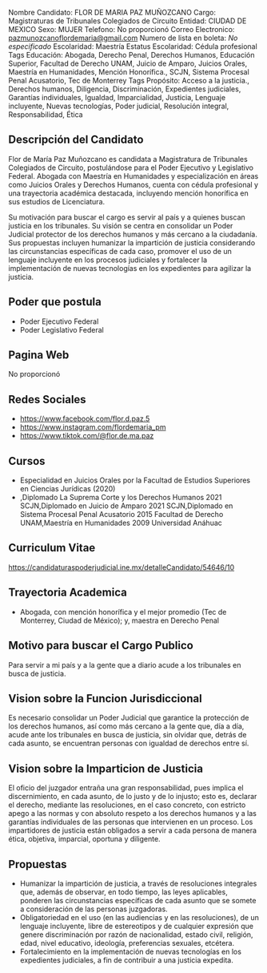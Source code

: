 Nombre Candidato: FLOR DE MARIA PAZ MUÑOZCANO
Cargo: Magistraturas de Tribunales Colegiados de Circuito
Entidad: CIUDAD DE MEXICO
Sexo: MUJER
Telefono: No proporcionó
Correo Electronico: pazmunozcanoflordemaria@gmail.com
Numero de lista en boleta: *No especificado*
Escolaridad: Maestría
Estatus Escolaridad: Cédula profesional
Tags Educación: Abogada, Derecho Penal, Derechos Humanos, Educación Superior, Facultad de Derecho UNAM, Juicio de Amparo, Juicios Orales, Maestría en Humanidades, Mención Honorífica., SCJN, Sistema Procesal Penal Acusatorio, Tec de Monterrey
Tags Propósito: Acceso a la justicia., Derechos humanos, Diligencia, Discriminación, Expedientes judiciales, Garantías individuales, Igualdad, Imparcialidad, Justicia, Lenguaje incluyente, Nuevas tecnologías, Poder judicial, Resolución integral, Responsabilidad, Ética


## Descripción del Candidato 

Flor de María Paz Muñozcano es candidata a Magistratura de Tribunales Colegiados de Circuito, postulándose para el Poder Ejecutivo y Legislativo Federal. Abogada con Maestría en Humanidades y especialización en áreas como Juicios Orales y Derechos Humanos, cuenta con cédula profesional y una trayectoria académica destacada, incluyendo mención honorífica en sus estudios de Licenciatura.

Su motivación para buscar el cargo es servir al país y a quienes buscan justicia en los tribunales. Su visión se centra en consolidar un Poder Judicial protector de los derechos humanos y más cercano a la ciudadanía. Sus propuestas incluyen humanizar la impartición de justicia considerando las circunstancias específicas de cada caso, promover el uso de un lenguaje incluyente en los procesos judiciales y fortalecer la implementación de nuevas tecnologías en los expedientes para agilizar la justicia.


## Poder que postula

- Poder Ejecutivo Federal
- Poder Legislativo Federal


## Pagina Web

No proporcionó


## Redes Sociales

- https://www.facebook.com/flor.d.paz.5
- https://www.instagram.com/flordemaria_pm
- https://www.tiktok.com/@flor.de.ma.paz


## Cursos

- Especialidad en Juicios Orales por la Facultad de Estudios Superiores en Ciencias Jurídicas (2020)
- ,Diplomado La Suprema Corte y los Derechos Humanos   2021   SCJN,Diplomado en Juicio de Amparo   2021   SCJN,Diplomado en Sistema Procesal Penal Acusatorio   2015   Facultad de Derecho UNAM,Maestría en Humanidades 2009 Universidad Anáhuac


## Curriculum Vitae

https://candidaturaspoderjudicial.ine.mx/detalleCandidato/54646/10


## Trayectoria Academica

- Abogada, con mención honorífica y el mejor promedio (Tec de Monterrey, Ciudad de México); y, maestra en Derecho Penal


## Motivo para buscar el Cargo Publico

Para servir a mi país y a la gente que a diario acude a los tribunales en busca de justicia.


## Vision sobre la Funcion Jurisdiccional

Es necesario consolidar un Poder Judicial que garantice la protección de los derechos humanos, así como más cercano a la gente que, día a día, acude ante los tribunales en busca de justicia, sin olvidar que, detrás de cada asunto, se encuentran personas con igualdad de derechos entre sí.


## Vision sobre la Imparticion de Justicia

El oficio del juzgador entraña una gran responsabilidad, pues implica el discernimiento, en cada asunto, de lo justo y de lo injusto; esto es, declarar el derecho, mediante las resoluciones, en el caso concreto, con estricto apego a las normas y con absoluto respeto a los derechos humanos y a las garantías individuales de las personas que intervienen en un proceso. Los impartidores de justicia están obligados a servir a cada persona de manera ética, objetiva, imparcial, oportuna y diligente.


## Propuestas

- Humanizar la impartición de justicia, a través de resoluciones integrales que, además de observar, en todo tiempo, las leyes aplicables, ponderen las circunstancias específicas de cada asunto que se somete a consideración de las personas juzgadoras.
- Obligatoriedad en el uso (en las audiencias y en las resoluciones), de un lenguaje incluyente, libre de estereotipos y de cualquier expresión que genere discriminación por razón de nacionalidad, estado civil, religión, edad, nivel educativo, ideología, preferencias sexuales, etcétera.
- Fortalecimiento en la implementación de nuevas tecnologías en los expedientes judiciales, a fin de contribuir a una justicia expedita.

